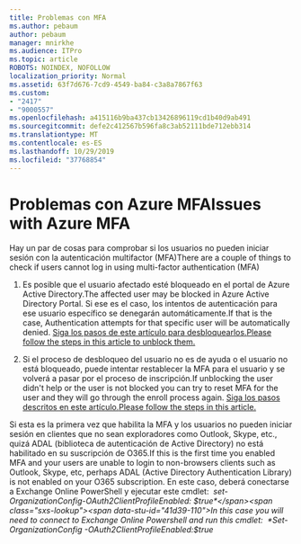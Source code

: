```yaml
---
title: Problemas con MFA
ms.author: pebaum
author: pebaum
manager: mnirkhe
ms.audience: ITPro
ms.topic: article
ROBOTS: NOINDEX, NOFOLLOW
localization_priority: Normal
ms.assetid: 63f7d676-7cd9-4549-ba84-c3a8a7867f63
ms.custom:
- "2417"
- "9000557"
ms.openlocfilehash: a415116b9ba437cb13426896119cd1b40d9ab491
ms.sourcegitcommit: defe2c412567b596fa8c3ab52111bde712ebb314
ms.translationtype: MT
ms.contentlocale: es-ES
ms.lasthandoff: 10/29/2019
ms.locfileid: "37768854"
---
```

# <a name="issues-with-azure-mfa"></a><span data-ttu-id="41d39-102">Problemas con Azure MFA</span><span class="sxs-lookup"><span data-stu-id="41d39-102">Issues with Azure MFA</span></span>
<span data-ttu-id="41d39-103">Hay un par de cosas para comprobar si los usuarios no pueden iniciar sesión con la autenticación multifactor (MFA)</span><span class="sxs-lookup"><span data-stu-id="41d39-103">There are a couple of things to check if users cannot log in using multi-factor authentication (MFA)</span></span>

1. <span data-ttu-id="41d39-104">Es posible que el usuario afectado esté bloqueado en el portal de Azure Active Directory.</span><span class="sxs-lookup"><span data-stu-id="41d39-104">The affected user may be blocked in Azure Active Directory Portal.</span></span> <span data-ttu-id="41d39-105">Si ese es el caso, los intentos de autenticación para ese usuario específico se denegarán automáticamente.</span><span class="sxs-lookup"><span data-stu-id="41d39-105">If that is the case, Authentication attempts for that specific user will be automatically denied.</span></span> [<span data-ttu-id="41d39-106">Siga los pasos de este artículo para desbloquearlos.</span><span class="sxs-lookup"><span data-stu-id="41d39-106">Please follow the steps in this article to unblock them.</span></span>](https://docs.microsoft.com/azure/active-directory/authentication/howto-mfa-mfasettings#block-and-unblock-users)

2. <span data-ttu-id="41d39-107">Si el proceso de desbloqueo del usuario no es de ayuda o el usuario no está bloqueado, puede intentar restablecer la MFA para el usuario y se volverá a pasar por el proceso de inscripción.</span><span class="sxs-lookup"><span data-stu-id="41d39-107">If unblocking the user didn't help or the user is not blocked you can try to reset MFA for the user and they will go through the enroll process again.</span></span> [<span data-ttu-id="41d39-108">Siga los pasos descritos en este artículo.</span><span class="sxs-lookup"><span data-stu-id="41d39-108">Please follow the steps in this article.</span></span>](https://docs.microsoft.com/azure/active-directory/authentication/howto-mfa-userdevicesettings#require-users-to-provide-contact-methods-again)

<span data-ttu-id="41d39-109">Si esta es la primera vez que habilita la MFA y los usuarios no pueden iniciar sesión en clientes que no sean exploradores como Outlook, Skype, etc., quizá ADAL (biblioteca de autenticación de Active Directory) no está habilitado en su suscripción de O365.</span><span class="sxs-lookup"><span data-stu-id="41d39-109">If this is the first time you enabled MFA and your users are unable to login to non-browsers clients such as Outlook, Skype, etc, perhaps ADAL (Active Directory Authentication Library) is not enabled on your O365 subscription.</span></span> <span data-ttu-id="41d39-110">En este caso, deberá conectarse a Exchange Online PowerShell y ejecutar este cmdlet:  *set-OrganizationConfig-OAuth2ClientProfileEnabled: $true*</span><span class="sxs-lookup"><span data-stu-id="41d39-110">In this case you will need to connect to Exchange Online Powershell and run this cmdlet:  *Set-OrganizationConfig -OAuth2ClientProfileEnabled:$true*</span></span>